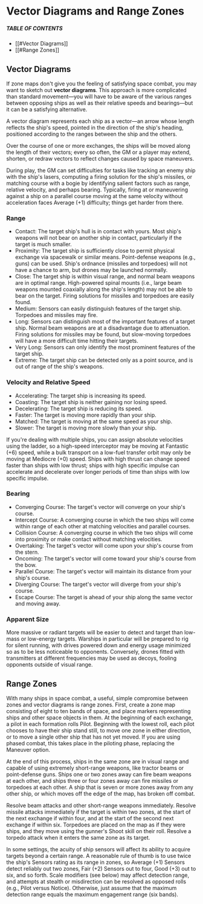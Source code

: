 # Vector Diagrams and Range Zones

##### TABLE OF CONTENTS

- [[#Vector Diagrams]]
- [[#Range Zones]]

## Vector Diagrams

If zone maps don't give you the feeling of satisfying space combat, you may want to sketch out **vector diagrams**. This approach is more complicated than standard movement—you will have to be aware of the various ranges between opposing ships as well as their relative speeds and bearings—but it can be a satisfying alternative.

A vector diagram represents each ship as a vector—an arrow whose length reflects the ship's speed, pointed in the direction of the ship's heading, positioned according to the ranges between the ship and the others.

Over the course of one or more exchanges, the ships will be moved along the length of their vectors; every so often, the GM or a player may extend, shorten, or redraw vectors to reflect changes caused by space maneuvers.

During play, the GM can set difficulties for tasks like tracking an enemy ship with the ship's lasers, computing a firing solution for the ship's missiles, or matching course with a bogie by identifying salient factors such as range, relative velocity, and perhaps bearing. Typically, firing at or maneuvering against a ship on a parallel course moving at the same velocity without acceleration faces Average (+1) difficulty; things get harder from there.

### Range

- Contact: The target ship's hull is in contact with yours. Most ship's weapons will not bear on another ship in contact, particularly if the target is much smaller.
- Proximity: The target ship is sufficiently close to permit physical exchange via spacewalk or similar means. Point-defense weapons (e.g., guns) can be used. Ship's ordnance (missiles and torpedoes) will not have a chance to arm, but drones may be launched normally.
- Close: The target ship is within visual range, and normal beam weapons are in optimal range. High-powered spinal mounts (i.e., large beam weapons mounted coaxially along the ship's length) may not be able to bear on the target. Firing solutions for missiles and torpedoes are easily found.
- Medium: Sensors can easily distinguish features of the target ship. Torpedoes and missiles may fire.
- Long: Sensors can distinguish most of the important features of a target ship. Normal beam weapons are at a disadvantage due to attenuation. Firing solutions for missiles may be found, but slow-moving torpedoes will have a more difficult time hitting their targets.
- Very Long: Sensors can only identify the most prominent features of the target ship.
- Extreme: The target ship can be detected only as a point source, and is out of range of the ship's weapons.

### Velocity and Relative Speed

- Accelerating: The target ship is increasing its speed.
- Coasting: The target ship is neither gaining nor losing speed.
- Decelerating: The target ship is reducing its speed.
- Faster: The target is moving more rapidly than your ship.
- Matched: The target is moving at the same speed as your ship.
- Slower: The target is moving more slowly than your ship.

If you're dealing with multiple ships, you can assign absolute velocities using the ladder, so a high-speed interceptor may be moving at Fantastic (+6) speed, while a bulk transport on a low-fuel transfer orbit may only be moving at Mediocre (+0) speed. Ships with high thrust can change speed faster than ships with low thrust; ships with high specific impulse can accelerate and decelerate over longer periods of time than ships with low specific impulse.

### Bearing

- Converging Course: The target's vector will converge on your ship's course.
- Intercept Course: A converging course in which the two ships will come within range of each other at matching velocities and parallel courses.
- Collision Course: A converging course in which the two ships will come into proximity or make contact without matching velocities.
- Overtaking: The target's vector will come upon your ship's course from the stern.
- Oncoming: The target's vector will come toward your ship's course from the bow.
- Parallel Course: The target's vector will maintain its distance from your ship's course.
- Diverging Course: The target's vector will diverge from your ship's course.
- Escape Course: The target is ahead of your ship along the same vector and moving away.

### Apparent Size

More massive or radiant targets will be easier to detect and target than low-mass or low-energy targets. Warships in particular will be prepared to rig for silent running, with drives powered down and energy usage minimized so as to be less noticeable to opponents. Conversely, drones fitted with transmitters at different frequencies may be used as decoys, fooling opponents outside of visual range.

## Range Zones

With many ships in space combat, a useful, simple compromise between zones and vector diagrams is range zones. First, create a zone map consisting of eight to ten bands of space, and place markers representing ships and other space objects in them. At the beginning of each exchange, a pilot in each formation rolls Pilot. Beginning with the lowest roll, each pilot chooses to have their ship stand still, to move one zone in either direction, or to move a single other ship that has not yet moved. If you are using phased combat, this takes place in the piloting phase, replacing the Maneuver option.

At the end of this process, ships in the same zone are in visual range and capable of using extremely short-range weapons, like tractor beams or point-defense guns. Ships one or two zones away can fire beam weapons at each other, and ships three or four zones away can fire missiles or torpedoes at each other. A ship that is seven or more zones away from any other ship, or which moves off the edge of the map, has broken off combat.

Resolve beam attacks and other short-range weapons immediately. Resolve missile attacks immediately if the target is within two zones, at the start of the next exchange if within four, and at the start of the second next exchange if within six. Torpedoes are placed on the map as if they were ships, and they move using the gunner's Shoot skill on their roll. Resolve a torpedo attack when it enters the same zone as its target.

In some settings, the acuity of ship sensors will affect its ability to acquire targets beyond a certain range. A reasonable rule of thumb is to use twice the ship's Sensors rating as its range in zones, so Average (+1) Sensors detect reliably out two zones, Fair (+2) Sensors out to four, Good (+3) out to six, and so forth. Scale modifiers (see below) may affect detection range, and attempts at stealth or misdirection can be resolved as opposed rolls (e.g., Pilot versus Notice). Otherwise, just assume that the maximum detection range equals the maximum engagement range (six bands).
